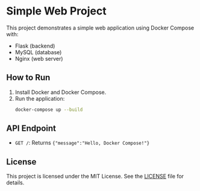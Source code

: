 # Simple Web Project

This project demonstrates a simple web application using Docker Compose with:
- Flask (backend)
- MySQL (database)
- Nginx (web server)

## How to Run
1. Install Docker and Docker Compose.
2. Run the application:
   ```bash
   docker-compose up --build
## API Endpoint
- `GET /`: Returns `{"message":"Hello, Docker Compose!"}`
## License
This project is licensed under the MIT License. See the [LICENSE](LICENSE) file for details.
